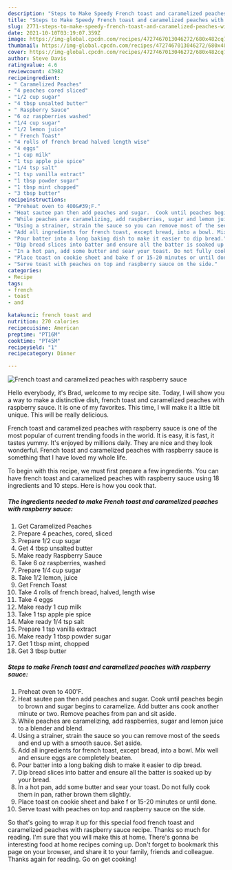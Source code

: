 ```yaml
---
description: "Steps to Make Speedy French toast and caramelized peaches with raspberry sauce"
title: "Steps to Make Speedy French toast and caramelized peaches with raspberry sauce"
slug: 2771-steps-to-make-speedy-french-toast-and-caramelized-peaches-with-raspberry-sauce
date: 2021-10-10T03:19:07.359Z
image: https://img-global.cpcdn.com/recipes/4727467013046272/680x482cq70/french-toast-and-caramelized-peaches-with-raspberry-sauce-recipe-main-photo.jpg
thumbnail: https://img-global.cpcdn.com/recipes/4727467013046272/680x482cq70/french-toast-and-caramelized-peaches-with-raspberry-sauce-recipe-main-photo.jpg
cover: https://img-global.cpcdn.com/recipes/4727467013046272/680x482cq70/french-toast-and-caramelized-peaches-with-raspberry-sauce-recipe-main-photo.jpg
author: Steve Davis
ratingvalue: 4.6
reviewcount: 43982
recipeingredient:
- " Caramelized Peaches"
- "4 peaches cored sliced"
- "1/2 cup sugar"
- "4 tbsp unsalted butter"
- " Raspberry Sauce"
- "6 oz raspberries washed"
- "1/4 cup sugar"
- "1/2 lemon juice"
- " French Toast"
- "4 rolls of french bread halved length wise"
- "4 eggs"
- "1 cup milk"
- "1 tsp apple pie spice"
- "1/4 tsp salt"
- "1 tsp vanilla extract"
- "1 tbsp powder sugar"
- "1 tbsp mint chopped"
- "3 tbsp butter"
recipeinstructions:
- "Preheat oven to 400&#39;F."
- "Heat sautee pan then add peaches and sugar.  Cook until peaches begin to brown and sugar begins to caramelize. Add butter ans cook another minute or two.  Remove peaches from pan and sit aside."
- "While peaches are caramelizing, add raspberries, sugar and lemon juice to a blender and blend."
- "Using a strainer, strain the sauce so you can remove most of the seeds and end up with a smooth sauce. Set aside."
- "Add all ingredients for french toast, except bread, into a bowl. Mix well and ensure eggs are completely beaten."
- "Pour batter into a long baking dish to make it easier to dip bread."
- "Dip bread slices into batter and ensure all the batter is soaked up by your bread."
- "In a hot pan, add some butter and sear your toast. Do not fully cook them in pan, rather brown them slightly."
- "Place toast on cookie sheet and bake f or 15-20 minutes or until done."
- "Serve toast with peaches on top and raspberry sauce on the side."
categories:
- Recipe
tags:
- french
- toast
- and

katakunci: french toast and 
nutrition: 270 calories
recipecuisine: American
preptime: "PT16M"
cooktime: "PT45M"
recipeyield: "1"
recipecategory: Dinner

---
```



![French toast and caramelized peaches with raspberry sauce](https://img-global.cpcdn.com/recipes/4727467013046272/680x482cq70/french-toast-and-caramelized-peaches-with-raspberry-sauce-recipe-main-photo.jpg)

Hello everybody, it's Brad, welcome to my recipe site. Today, I will show you a way to make a distinctive dish, french toast and caramelized peaches with raspberry sauce. It is one of my favorites. This time, I will make it a little bit unique. This will be really delicious.

French toast and caramelized peaches with raspberry sauce is one of the most popular of current trending foods in the world. It is easy, it is fast, it tastes yummy. It's enjoyed by millions daily. They are nice and they look wonderful. French toast and caramelized peaches with raspberry sauce is something that I have loved my whole life.




To begin with this recipe, we must first prepare a few ingredients. You can have french toast and caramelized peaches with raspberry sauce using 18 ingredients and 10 steps. Here is how you cook that.

<!--inarticleads1-->

##### The ingredients needed to make French toast and caramelized peaches with raspberry sauce:

1. Get  Caramelized Peaches
1. Prepare 4 peaches, cored, sliced
1. Prepare 1/2 cup sugar
1. Get 4 tbsp unsalted butter
1. Make ready  Raspberry Sauce
1. Take 6 oz raspberries, washed
1. Prepare 1/4 cup sugar
1. Take 1/2 lemon, juice
1. Get  French Toast
1. Take 4 rolls of french bread, halved, length wise
1. Take 4 eggs
1. Make ready 1 cup milk
1. Take 1 tsp apple pie spice
1. Make ready 1/4 tsp salt
1. Prepare 1 tsp vanilla extract
1. Make ready 1 tbsp powder sugar
1. Get 1 tbsp mint, chopped
1. Get 3 tbsp butter




<!--inarticleads2-->

##### Steps to make French toast and caramelized peaches with raspberry sauce:

1. Preheat oven to 400&#39;F.
1. Heat sautee pan then add peaches and sugar.  Cook until peaches begin to brown and sugar begins to caramelize. Add butter ans cook another minute or two.  Remove peaches from pan and sit aside.
1. While peaches are caramelizing, add raspberries, sugar and lemon juice to a blender and blend.
1. Using a strainer, strain the sauce so you can remove most of the seeds and end up with a smooth sauce. Set aside.
1. Add all ingredients for french toast, except bread, into a bowl. Mix well and ensure eggs are completely beaten.
1. Pour batter into a long baking dish to make it easier to dip bread.
1. Dip bread slices into batter and ensure all the batter is soaked up by your bread.
1. In a hot pan, add some butter and sear your toast. Do not fully cook them in pan, rather brown them slightly.
1. Place toast on cookie sheet and bake f or 15-20 minutes or until done.
1. Serve toast with peaches on top and raspberry sauce on the side.




So that's going to wrap it up for this special food french toast and caramelized peaches with raspberry sauce recipe. Thanks so much for reading. I'm sure that you will make this at home. There's gonna be interesting food at home recipes coming up. Don't forget to bookmark this page on your browser, and share it to your family, friends and colleague. Thanks again for reading. Go on get cooking!
